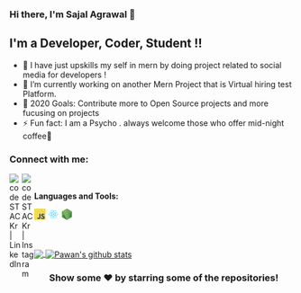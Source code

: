 ### Hi there, I'm Sajal Agrawal 👋

## I'm a Developer, Coder, Student !!

- 🔭 I have just upskills my self in mern by doing project related to social media for developers !
- 🌱 I’m currently working on another Mern Project that is Virtual hiring test Platform.
- 🥅 2020 Goals: Contribute more to Open Source projects and more fucusing on projects
- ⚡ Fun fact: I am a Psycho . always welcome those who offer mid-night coffee🤣


### Connect with me:

[<img align="left" alt="codeSTACKr | LinkedIn" width="22px" src="https://cdn.jsdelivr.net/npm/simple-icons@v3/icons/linkedin.svg" />][linkedin]
[<img align="left" alt="codeSTACKr | Instagram" width="22px" src="https://cdn.jsdelivr.net/npm/simple-icons@v3/icons/instagram.svg" />][instagram]

<br />

**Languages and Tools:**

<code><img height="20" src="https://raw.githubusercontent.com/github/explore/80688e429a7d4ef2fca1e82350fe8e3517d3494d/topics/javascript/javascript.png"></code>
<code><img height="20" src="https://raw.githubusercontent.com/github/explore/80688e429a7d4ef2fca1e82350fe8e3517d3494d/topics/react/react.png"></code>
<code><img height="20" src="https://raw.githubusercontent.com/github/explore/80688e429a7d4ef2fca1e82350fe8e3517d3494d/topics/nodejs/nodejs.png"></code>

<br />
<br />

<a href="https://github.com/agrawalsajal02">
  <img align="center" src="https://github-readme-stats.sajalagarwal702.vercel.app/api/top-langs/?username=agrawalsajal02&theme=light&hide_langs_below=1" />
</a>
<a href="https://github.com/agrawalsajal02">
 <img align="center" src="https://github-readme-stats.sajalagarwal702.vercel.app/api?username=agrawalsajal02&show_icons=true&theme=light&line_height=27" alt="Pawan's github stats"/>
</a>
<!-- <a href="https://github.com/iampawan/FlutterExampleApps">
  <img align="center" src="https://github-readme-stats.sajalagarwal702.vercel.app/api/pin/?username=iampawan&repo=FlutterExampleApps&theme=light" /> -->

<!-- </a>
<a href="https://github.com/iampawan/VelocityX">
 <img align="center" src="https://github-readme-stats.sajalagarwal702.vercel.app/api/pin/?username=iampawan&repo=VelocityX&theme=light" />
</a> -->

<div align="center">

### Show some ❤️ by starring some of the repositories!

</div>

[instagram]: https://www.instagram.com/sajal.agarwal.73345/
[linkedin]: https://www.linkedin.com/in/sajalagrawal14/
